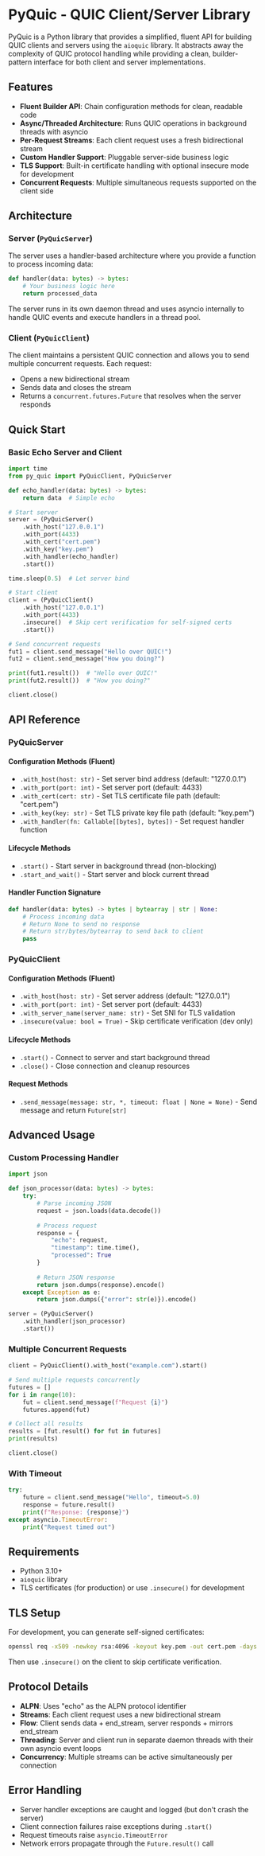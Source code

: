 # PyQuic - QUIC Client/Server Library

PyQuic is a Python library that provides a simplified, fluent API for building QUIC clients and servers using the `aioquic` library. It abstracts away the complexity of QUIC protocol handling while providing a clean, builder-pattern interface for both client and server implementations.

## Features

- **Fluent Builder API**: Chain configuration methods for clean, readable code
- **Async/Threaded Architecture**: Runs QUIC operations in background threads with asyncio
- **Per-Request Streams**: Each client request uses a fresh bidirectional stream
- **Custom Handler Support**: Pluggable server-side business logic
- **TLS Support**: Built-in certificate handling with optional insecure mode for development
- **Concurrent Requests**: Multiple simultaneous requests supported on the client side

## Architecture

### Server (`PyQuicServer`)

The server uses a handler-based architecture where you provide a function to process incoming data:

```python
def handler(data: bytes) -> bytes:
    # Your business logic here
    return processed_data
```

The server runs in its own daemon thread and uses asyncio internally to handle QUIC events and execute handlers in a thread pool.

### Client (`PyQuicClient`)

The client maintains a persistent QUIC connection and allows you to send multiple concurrent requests. Each request:
- Opens a new bidirectional stream
- Sends data and closes the stream
- Returns a `concurrent.futures.Future` that resolves when the server responds

## Quick Start

### Basic Echo Server and Client

```python
import time
from py_quic import PyQuicClient, PyQuicServer

def echo_handler(data: bytes) -> bytes:
    return data  # Simple echo

# Start server
server = (PyQuicServer()
    .with_host("127.0.0.1")
    .with_port(4433)
    .with_cert("cert.pem")
    .with_key("key.pem")
    .with_handler(echo_handler)
    .start())

time.sleep(0.5)  # Let server bind

# Start client
client = (PyQuicClient()
    .with_host("127.0.0.1")
    .with_port(4433)
    .insecure()  # Skip cert verification for self-signed certs
    .start())

# Send concurrent requests
fut1 = client.send_message("Hello over QUIC!")
fut2 = client.send_message("How you doing?")

print(fut1.result())  # "Hello over QUIC!"
print(fut2.result())  # "How you doing?"

client.close()
```

## API Reference

### PyQuicServer

#### Configuration Methods (Fluent)
- `.with_host(host: str)` - Set server bind address (default: "127.0.0.1")
- `.with_port(port: int)` - Set server port (default: 4433)
- `.with_cert(cert: str)` - Set TLS certificate file path (default: "cert.pem")
- `.with_key(key: str)` - Set TLS private key file path (default: "key.pem")
- `.with_handler(fn: Callable[[bytes], bytes])` - Set request handler function

#### Lifecycle Methods
- `.start()` - Start server in background thread (non-blocking)
- `.start_and_wait()` - Start server and block current thread

#### Handler Function Signature
```python
def handler(data: bytes) -> bytes | bytearray | str | None:
    # Process incoming data
    # Return None to send no response
    # Return str/bytes/bytearray to send back to client
    pass
```

### PyQuicClient

#### Configuration Methods (Fluent)
- `.with_host(host: str)` - Set server address (default: "127.0.0.1")
- `.with_port(port: int)` - Set server port (default: 4433)
- `.with_server_name(server_name: str)` - Set SNI for TLS validation
- `.insecure(value: bool = True)` - Skip certificate verification (dev only)

#### Lifecycle Methods
- `.start()` - Connect to server and start background thread
- `.close()` - Close connection and cleanup resources

#### Request Methods
- `.send_message(message: str, *, timeout: float | None = None)` - Send message and return `Future[str]`

## Advanced Usage

### Custom Processing Handler

```python
import json

def json_processor(data: bytes) -> bytes:
    try:
        # Parse incoming JSON
        request = json.loads(data.decode())
        
        # Process request
        response = {
            "echo": request,
            "timestamp": time.time(),
            "processed": True
        }
        
        # Return JSON response
        return json.dumps(response).encode()
    except Exception as e:
        return json.dumps({"error": str(e)}).encode()

server = (PyQuicServer()
    .with_handler(json_processor)
    .start())
```

### Multiple Concurrent Requests

```python
client = PyQuicClient().with_host("example.com").start()

# Send multiple requests concurrently
futures = []
for i in range(10):
    fut = client.send_message(f"Request {i}")
    futures.append(fut)

# Collect all results
results = [fut.result() for fut in futures]
print(results)

client.close()
```

### With Timeout

```python
try:
    future = client.send_message("Hello", timeout=5.0)
    response = future.result()
    print(f"Response: {response}")
except asyncio.TimeoutError:
    print("Request timed out")
```

## Requirements

- Python 3.10+
- `aioquic` library
- TLS certificates (for production) or use `.insecure()` for development

## TLS Setup

For development, you can generate self-signed certificates:

```bash
openssl req -x509 -newkey rsa:4096 -keyout key.pem -out cert.pem -days 365 -nodes
```

Then use `.insecure()` on the client to skip certificate verification.

## Protocol Details

- **ALPN**: Uses "echo" as the ALPN protocol identifier
- **Streams**: Each client request uses a new bidirectional stream
- **Flow**: Client sends data + end_stream, server responds + mirrors end_stream
- **Threading**: Server and client run in separate daemon threads with their own asyncio event loops
- **Concurrency**: Multiple streams can be active simultaneously per connection

## Error Handling

- Server handler exceptions are caught and logged (but don't crash the server)
- Client connection failures raise exceptions during `.start()`
- Request timeouts raise `asyncio.TimeoutError`
- Network errors propagate through the `Future.result()` call